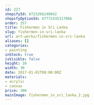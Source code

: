 ```yaml
---
id: 227
shopifyId: 8723266240842
shopifyOptionId: 47772435317066
order: 357
title: Fishermen in Sri Lanka
slug: fishermen-in-sri-lanka
url: art-works/fishermen-in-sri-lanka
aliases: []
categories:
- painting
inStock: true
isVisible: false
height: 30
width: 30
date: 2017-01-01T00:00:00Z
materials:
- acrylic
- canvas
price: 300
mainImage: fishermen_in_sri_lanka_2.jpg
---
```

